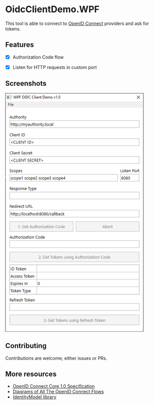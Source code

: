 OidcClientDemo.WPF
=====================================

This tool is able to connect to [OpenID Connect](https://openid.net/specs/openid-connect-core-1_0.html) providers and ask for tokens.

Features
------------------------------
- [x] Authorization Code flow
- [x] Listen for HTTP requests in custom port


Screenshots
--------------------
![Image](docs/img/screenshot-1.png)


Contributing
--------------
Contributions are welcome; either issues or PRs.


More resources
--------------------
- [OpenID Connect Core 1.0 Specification](https://openid.net/specs/openid-connect-core-1_0.html)
- [Diagrams of All The OpenID Connect Flows](https://medium.com/@darutk/diagrams-of-all-the-openid-connect-flows-6968e3990660)
- [IdentityModel library](https://github.com/IdentityModel/IdentityModel2)